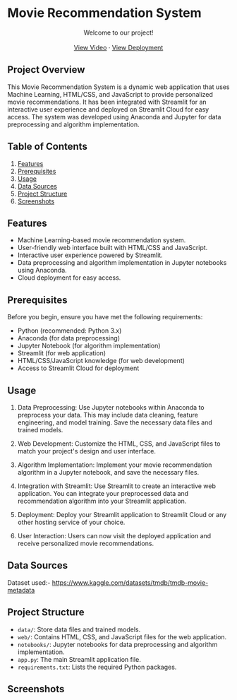 # Movie Recommendation System

<p align="center">
    Welcome to our project!
    <br />
    <br />
    <a href="https://drive.google.com/file/d/1HKcBoE5gXu_Pye8B3R9MjkMbqO014R7F/view?usp=sharing">View Video</a>
    ·
    <a href="https://movie-recommender-system-ug-project.streamlit.app/">View Deployment</a>
  </p>
</div>


## Project Overview

This Movie Recommendation System is a dynamic web application that uses Machine Learning, HTML/CSS, and JavaScript to provide personalized movie recommendations. It has been integrated with Streamlit for an interactive user experience and deployed on Streamlit Cloud for easy access. The system was developed using Anaconda and Jupyter for data preprocessing and algorithm implementation.



## Table of Contents

1. [Features](#features)
2. [Prerequisites](#prerequisites)
3. [Usage](#usage)
4. [Data Sources](#data-sources)
5. [Project Structure](#project-structure)
6. [Screenshots](#screenshots)

## Features

- Machine Learning-based movie recommendation system.
- User-friendly web interface built with HTML/CSS and JavaScript.
- Interactive user experience powered by Streamlit.
- Data preprocessing and algorithm implementation in Jupyter notebooks using Anaconda.
- Cloud deployment for easy access.

## Prerequisites

Before you begin, ensure you have met the following requirements:

- Python (recommended: Python 3.x)
- Anaconda (for data preprocessing)
- Jupyter Notebook (for algorithm implementation)
- Streamlit (for web application)
- HTML/CSS/JavaScript knowledge (for web development)
- Access to Streamlit Cloud for deployment

## Usage

1. Data Preprocessing: Use Jupyter notebooks within Anaconda to preprocess your data. This may include data cleaning, feature engineering, and model training. Save the necessary data files and trained models.

2. Web Development: Customize the HTML, CSS, and JavaScript files to match your project's design and user interface.

3. Algorithm Implementation: Implement your movie recommendation algorithm in a Jupyter notebook, and save the necessary files.

4. Integration with Streamlit: Use Streamlit to create an interactive web application. You can integrate your preprocessed data and recommendation algorithm into your Streamlit application.

5. Deployment: Deploy your Streamlit application to Streamlit Cloud or any other hosting service of your choice.

6. User Interaction: Users can now visit the deployed application and receive personalized movie recommendations.

## Data Sources

Dataset used:- https://www.kaggle.com/datasets/tmdb/tmdb-movie-metadata

## Project Structure

- `data/`: Store data files and trained models.
- `web/`: Contains HTML, CSS, and JavaScript files for the web application.
- `notebooks/`: Jupyter notebooks for data preprocessing and algorithm implementation.
- `app.py`: The main Streamlit application file.
- `requirements.txt`: Lists the required Python packages.

## Screenshots
